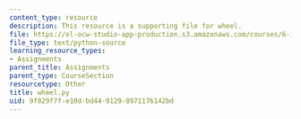 ```yaml
---
content_type: resource
description: This resource is a supporting file for wheel.
file: https://ol-ocw-studio-app-production.s3.amazonaws.com/courses/6-189-a-gentle-introduction-to-programming-using-python-january-iap-2011/9f029f7fe10dbd4491298971176142bd_wheel.py
file_type: text/python-source
learning_resource_types:
- Assignments
parent_title: Assignments
parent_type: CourseSection
resourcetype: Other
title: wheel.py
uid: 9f029f7f-e10d-bd44-9129-8971176142bd
---
```

